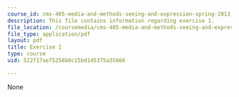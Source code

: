 ```yaml
---
course_id: cms-405-media-and-methods-seeing-and-expression-spring-2013
description: This file contains information regarding exercise 1.
file_location: /coursemedia/cms-405-media-and-methods-seeing-and-expression-spring-2013/522f17ae75258b0c15bd145375a35666_MITCMS_405S13_exercise_1.pdf
file_type: application/pdf
layout: pdf
title: Exercise 1
type: course
uid: 522f17ae75258b0c15bd145375a35666

---
```

None